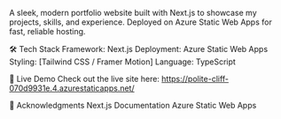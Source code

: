 A sleek, modern portfolio website built with Next.js to showcase my projects, skills, and experience. Deployed on Azure Static Web Apps for fast, reliable hosting.

🛠️ Tech Stack
Framework: Next.js
Deployment: Azure Static Web Apps
Styling: [Tailwind CSS / Framer Motion]
Language: TypeScript

🚀 Live Demo
Check out the live site here: https://polite-cliff-070d9931e.4.azurestaticapps.net/

🙌 Acknowledgments
Next.js Documentation
Azure Static Web Apps
